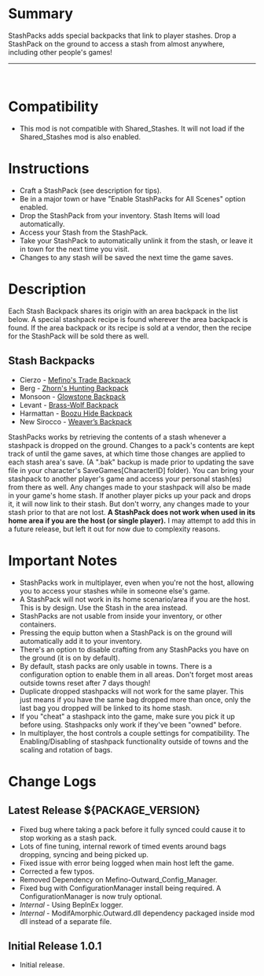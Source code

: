 # Summary
StashPacks adds special backpacks that link to player stashes. Drop a StashPack on the ground to access a stash from almost anywhere, including other people's games!
&nbsp;
- - - -
&nbsp;

# Compatibility
- This mod is not compatible with Shared_Stashes. It will not load if the Shared_Stashes mod is also enabled.

# Instructions
- Craft a StashPack (see description for tips).
- Be in a major town or have "Enable StashPacks for All Scenes" option enabled.
- Drop the StashPack from your inventory. Stash Items will load automatically.
- Access your Stash from the StashPack.
- Take your StashPack to automatically unlink it from the stash, or leave it in town for the next time you visit.
- Changes to any stash will be saved the next time the game saves.

# Description
Each Stash Backpack shares its origin with an area backpack in the list below. A special stashpack recipe is found wherever the area  backpack is found. If the area backpack or its recipe is sold at a vendor, then the recipe for the StashPack will be sold there as well.
## Stash Backpacks
  - Cierzo - [Mefino's Trade Backpack](https://outward.fandom.com/wiki/Mefino%27s_Trade_Backpack)
  - Berg - [Zhorn's Hunting Backpack](https://outward.fandom.com/wiki/Zhorn%27s_Hunting_Backpack)
  - Monsoon - [Glowstone Backpack](https://outward.fandom.com/wiki/Glowstone_Backpack)
  - Levant - [Brass-Wolf Backpack](https://outward.fandom.com/wiki/Brass-Wolf_Backpack)
  - Harmattan - [Boozu Hide Backpack](https://outward.fandom.com/wiki/Boozu_Hide_Backpack)
  - New Sirocco - [Weaver’s Backpack](https://outward.fandom.com/wiki/Weaver%E2%80%99s_Backpack)
 

StashPacks works by retrieving the contents of a stash whenever a stashpack is dropped on the ground.  Changes to a pack's contents are kept track of until the game saves, at which time those changes are applied to each stash area's save. (A ".bak" backup is made prior to updating the save file in your character's SaveGames\[CharacterID] folder).  You can bring your stashpack to another player's game and access your personal stash(es) from there as well. Any changes made to your stashpack will also be made in your game's home stash.  If another player picks up your pack and drops it, it will now link to their stash. But don't worry, any changes made to your stash prior to that are not lost. **A StashPack does not work when used in its home area if you are the host (or single player).** I may attempt to add this in a future release, but left it out for now due to complexity reasons.


# Important Notes
- StashPacks work in multiplayer, even when you're not the host, allowing you to access your stashes while in someone else's game.
- A StashPack will not work in its home scenario/area if you are the host. This is by design. Use the Stash in the area instead.
- StashPacks are not usable from inside your inventory, or other containers.
- Pressing the equip button when a StashPack is on the ground will automatically add it to your inventory.
- There's an option to disable crafting from any StashPacks you have on the ground (it is on by default).
- By default, stash packs are only usable in towns. There is a configuration option to enable them in all areas. Don't forget most areas outside towns reset after 7 days though!
- Duplicate dropped stashpacks will not work for the same player. This just means if you have the same bag dropped more than once, only the last bag you dropped will be linked to its home stash.
- If you "cheat" a stashpack into the game, make sure you pick it up before using. Stashpacks only work if they've been "owned" before.
- In multiplayer, the host controls a couple settings for compatibility. The Enabling/Disabling of stashpack functionality outside of towns and the scaling and rotation of bags.


# Change Logs
## Latest Release ${PACKAGE_VERSION}
- Fixed bug where taking a pack before it fully synced could cause it to stop working as a stash pack.
- Lots of fine tuning, internal rework of timed events around bags dropping, syncing and being picked up.
- Fixed issue with error being logged when main host left the game.
- Corrected a few typos.
- Removed Dependency on Mefino-Outward_Config_Manager.
- Fixed bug with ConfigurationManager install being required. A ConfigurationManager is now truly optional.
- *Internal* - Using BepInEx logger.
- *Internal* - ModifAmorphic.Outward.dll dependency packaged inside mod dll instead of a separate file.

## Initial Release 1.0.1
- Initial release.
